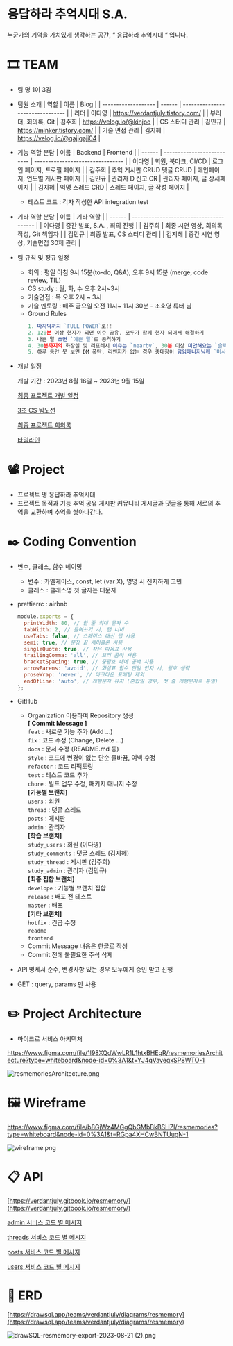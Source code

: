 # 응답하라 추억시대 S.A.

누군가의 기억을 가치있게 생각하는 공간, “ 응답하라 추억시대 “ 입니다.

# 🎞️ TEAM

- 팀 명
  1이 3김
- 팀원 소개
  | 역할 | 이름 | Blog |
  | ------------------- | ------ | -------------------------------- |
  | 리더 | 이다영 | https://verdantjuly.tistory.com/ |
  | 부리더, 회의록, Git | 김주희 | https://velog.io/@kinjoo |
  | CS 스터디 관리 | 김민규 | https://minker.tistory.com/ |
  | 기술 면접 관리 | 김지혜 | https://velog.io/@gajigaji04 |
- 기능 역할 분담
  | 이름 | Backend | Frontend |
  | ------ | -------------------------- | -------------------------------- |
  | 이다영 | 회원, 북마크, CI/CD | 로그인 페이지, 프로필 페이지 |
  | 김주희 | 추억 게시판 CRUD 댓글 CRUD | 메인페이지, 연도별 게시판 페이지 |
  | 김민규 | 관리자 D 신고 CR | 관리자 페이지, 글 상세페이지 |
  | 김지혜 | 익명 스레드 CRD | 스레드 페이지, 글 작성 페이지 |
  - 테스트 코드 : 각자 작성한 API integration test
- 기타 역할 분담
  | 이름 | 기타 역할 |
  | ------ | --------------------------------------- |
  | 이다영 | 중간 발표, S.A. , 회의 진행 |
  | 김주희 | 최종 시연 영상, 회의록 작성, Git 책임자 |
  | 김민규 | 최종 발표, CS 스터디 관리 |
  | 김지혜 | 중간 시연 영상, 기술면접 30제 관리 |
- 팀 규칙 및 정규 일정
  - 회의 : 평일 아침 9시 15분(to-do, Q&A), 오후 9시 15분 (merge, code review, TIL)
  - CS study : 월, 화, 수 오후 2시~3시
  - 기술면접 : 목 오후 2시 ~ 3시
  - 기술 멘토링 : 매주 금요일 오전 11시~ 11시 30분 - 조호영 튜터 님
  - Ground Rules
    ```jsx
    1. 마지막까지 `FULL POWER`로!!
    2. 120분 이상 현자가 되면 이슈 공유, 모두가 함께 현자 되어서 해결하기
    3. 나쁜 말 쓰면 `예쁜 말`로 공격하기
    4. 30분까지의 화장실 및 리프레시 이슈는 `nearby`, 30분 이상 미안해요는 `슬랙`에 남기기
    5. 하루 동안 못 보면 DM 폭탄, 리벤지가 없는 경우 중대장이 담임매니저님께 `미사일` 날리기
    ```
- 개발 일정

  개발 기간 : 2023년 8월 16일 ~ 2023년 9월 15일

  [최종 프로젝트 개발 일정](https://www.notion.so/d1ecaba5df66497ba1cec65b342b814c?pvs=21)

  [3조 CS 팀노션 ](https://www.notion.so/3-CS-afe422624b0b42a0a5e7ecee542333d7?pvs=21)

  [최종 프로젝트 회의록](https://www.notion.so/292995ec82cf49a1927783fcb4f10747?pvs=21)

  [타임라인](https://docs.google.com/spreadsheets/d/1VS6DMNqZnL9hOqyVi8oYATI6MF64jqYQTbuQ6T2LZA0/edit?usp=sharing)

# 📽️ Project

- 프로젝트 명
  응답하라 추억시대
- 프로젝트 목적과 기능
  추억 공유 게시판 커뮤니티
  게시글과 댓글을 통해 서로의 추억을 교환하며 추억을 쌓아나간다.

# ✒️ Coding Convention

- 변수, 클래스, 함수 네이밍
  - 변수 : 카멜케이스, const, let (var X), 명명 시 진지하게 고민
  - 클래스 : 클래스명 첫 글자는 대문자
- prettierrc : airbnb
  ```jsx
  module.exports = {
    printWidth: 80, // 한 줄 최대 문자 수
    tabWidth: 2, // 들여쓰기 시, 탭 너비
    useTabs: false, // 스페이스 대신 탭 사용
    semi: true, // 문장 끝 세미콜론 사용
    singleQuote: true, // 작은 따옴표 사용
    trailingComma: 'all', // 꼬리 콤마 사용
    bracketSpacing: true, // 중괄호 내에 공백 사용
    arrowParens: 'avoid', // 화살표 함수 단일 인자 시, 괄호 생략
    proseWrap: 'never', // 마크다운 포매팅 제외
    endOfLine: 'auto', // 개행문자 유지 (혼합일 경우, 첫 줄 개행문자로 통일)
  };
  ```
- GitHub

  - Organization 이용하여 Repository 생성  
    **[ Commit Message ]**  
    `feat` : 새로운 기능 추가 (Add …)  
    `fix` : 코드 수정 (Change, Delete …)  
    `docs` : 문서 수정 (README.md 등)  
    `style` : 코드에 변경이 없는 단순 줄바꿈, 여백 수정  
    `refactor` : 코드 리팩토링  
    `test` : 테스트 코드 추가  
    `chore` : 빌드 업무 수정, 패키지 매니저 수정  
    **[기능별 브랜치]**  
    `users` : 회원  
    `thread` : 댓글 스레드  
    `posts` : 게시판  
    `admin` : 관리자  
    **[학습 브랜치]**  
    `study_users` : 회원 (이다영)  
    `study_comments` : 댓글 스레드 (김지혜)  
    `study_thread` : 게시판 (김주희)  
    `study_admin` : 관리자 (김민규)  
    **[최종 집합 브랜치]**  
    `develope` : 기능별 브랜치 집합  
    `release` : 배포 전 테스트  
    `master` : 배포  
    **[기타 브랜치]**  
    `hotfix` : 긴급 수정  
    `readme`  
    `frontend`
  - Commit Message 내용은 한글로 작성
  - Commit 전에 불필요한 주석 삭제

- API 명세서 준수, 변경사항 있는 경우 모두에게 승인 받고 진행
- GET : query, params 만 사용

# ✏️ Project Architecture

- 마이크로 서비스 아키텍처

https://www.figma.com/file/1l98XQdWwLR1L1htxBHEgR/resmemoriesArchitecture?type=whiteboard&node-id=0%3A1&t=YJ4qVaveqxSP8WTO-1

![resmemoriesArchitecture.png](./src/public/assets/architecture.png)

# 🖼️ Wireframe

https://www.figma.com/file/b8GjWz4MGgQbGMbBkBSHZl/resmemories?type=whiteboard&node-id=0%3A1&t=RGpa4XHCwBNTUugN-1

![wireframe.png](./src/public/assets/wireframe.png)

# 📋 API

[https://verdantjuly.gitbook.io/resmemory/](https://verdantjuly.gitbook.io/resmemory/)

[admin 서비스 코드 별 메시지](https://www.notion.so/b70891e997b645b380b20bb319b4a965?pvs=21)

[threads 서비스 코드 별 메시지](https://www.notion.so/579d2688a1cc48e89d6c0b27a23d7af5?pvs=21)

[posts 서비스 코드 별 메시지](https://www.notion.so/0902402573a04ca9ab7ee5d1cadceed3?pvs=21)

[users 서비스 코드 별 메시지 ](https://www.notion.so/48d24a5b914343dbab06c239c62cbcec?pvs=21)

# 📔 ERD

[https://drawsql.app/teams/verdantjuly/diagrams/resmemory](https://drawsql.app/teams/verdantjuly/diagrams/resmemory)

![drawSQL-resmemory-export-2023-08-21 (2).png](./src/public/assets/erd.png)
